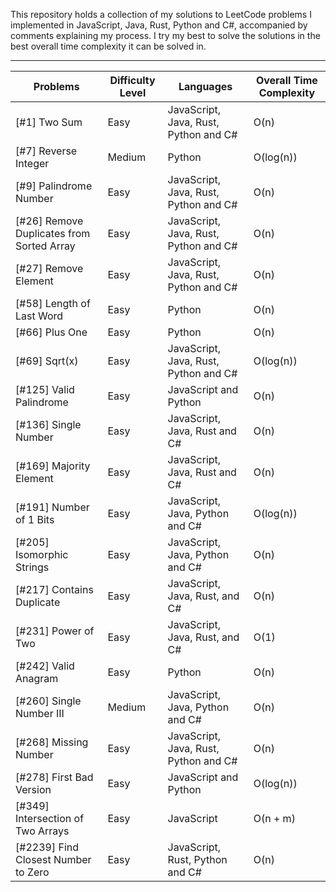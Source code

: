 This repository holds a collection of my solutions to LeetCode problems I implemented in JavaScript, Java, Rust, Python and C#, accompanied by comments explaining my process. I try my best to solve the solutions in the best overall time complexity it can be solved in. 



------------------------------------------------------------------------------------------------------------

Problems | Difficulty Level | Languages | Overall Time Complexity 
--- | --- | --- | ---
[#1] Two Sum | Easy | JavaScript, Java, Rust, Python and C# | O(n) 
[#7] Reverse Integer | Medium | Python | O(log(n))
[#9] Palindrome Number | Easy | JavaScript, Java, Rust, Python and C# | O(n) 
[#26] Remove Duplicates from Sorted Array | Easy | JavaScript, Java, Rust, Python and C# | O(n) 
[#27] Remove Element | Easy | JavaScript, Java, Rust, Python and C# | O(n) 
[#58] Length of Last Word | Easy | Python | O(n) 
[#66] Plus One | Easy | Python | O(n) 
[#69] Sqrt(x) | Easy | JavaScript, Java, Rust, Python and C# | O(log(n)) 
[#125] Valid Palindrome | Easy | JavaScript and Python | O(n) 
[#136] Single Number | Easy | JavaScript, Java, Rust and C# | O(n)
[#169] Majority Element | Easy | JavaScript, Java, Rust and C# | O(n)
[#191] Number of 1 Bits | Easy | JavaScript, Java, Python and C# | O(log(n)) 
[#205] Isomorphic Strings | Easy | JavaScript, Java, Python and C# | O(n) 
[#217] Contains Duplicate | Easy | JavaScript, Java, Rust, and C# | O(n)
[#231] Power of Two | Easy | JavaScript, Java, Rust, and C# | O(1)
[#242] Valid Anagram | Easy | Python | O(n)
[#260] Single Number III | Medium | JavaScript, Java, Python and C# | O(n)
[#268] Missing Number | Easy | JavaScript, Java, Rust, Python and C# | O(n)
[#278] First Bad Version | Easy | JavaScript and Python | O(log(n)) 
[#349] Intersection of Two Arrays | Easy | JavaScript | O(n + m)
[#2239] Find Closest Number to Zero | Easy | JavaScript, Rust, Python and C# | O(n)
